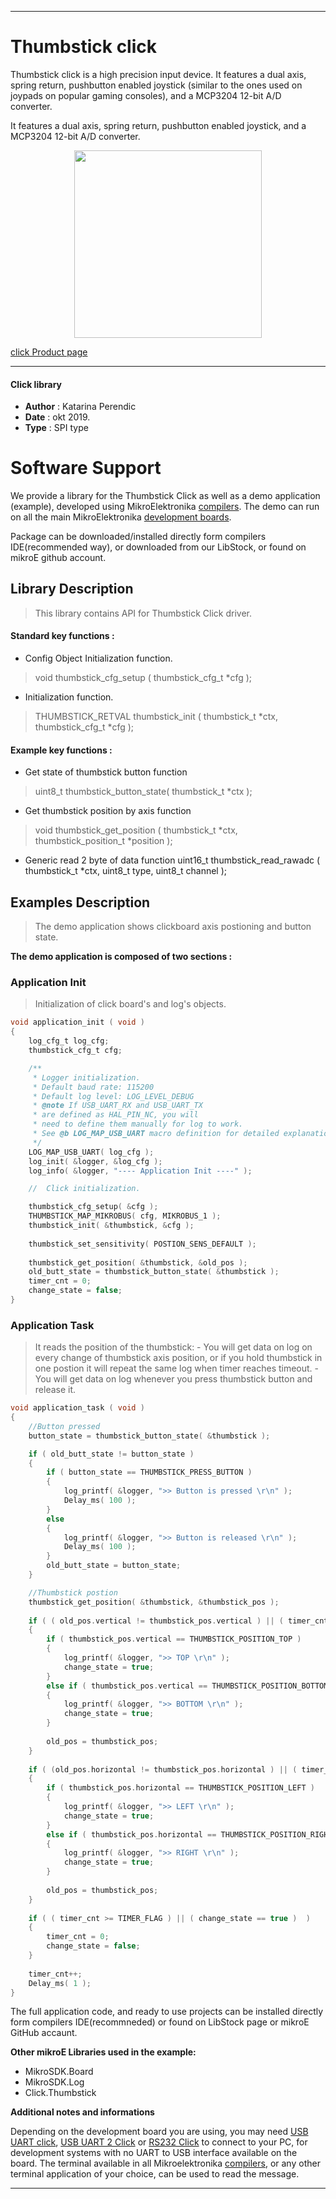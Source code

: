 

---
# Thumbstick click

Thumbstick click is a high precision input device. It features a dual axis, spring return, pushbutton enabled joystick (similar to the ones used on joypads on popular gaming consoles), and a MCP3204 12-bit A/D converter.

It features a dual axis, spring return, pushbutton enabled joystick, and a MCP3204 12-bit A/D converter.

<p align="center">
  <img src="https://download.mikroe.com/images/click_for_ide/thumbstick_click.png" height=300px>
</p>

[click Product page](https://www.mikroe.com/thumbstick-click)

---

#### Click library 

- **Author**        : Katarina Perendic
- **Date**          : okt 2019.
- **Type**          : SPI type


# Software Support

We provide a library for the Thumbstick Click 
as well as a demo application (example), developed using MikroElektronika 
[compilers](https://shop.mikroe.com/compilers). 
The demo can run on all the main MikroElektronika [development boards](https://shop.mikroe.com/development-boards).

Package can be downloaded/installed directly form compilers IDE(recommended way), or downloaded from our LibStock, or found on mikroE github account. 

## Library Description

> This library contains API for Thumbstick Click driver.

#### Standard key functions :

- Config Object Initialization function.
> void thumbstick_cfg_setup ( thumbstick_cfg_t *cfg ); 
 
- Initialization function.
> THUMBSTICK_RETVAL thumbstick_init ( thumbstick_t *ctx, thumbstick_cfg_t *cfg );

#### Example key functions :

- Get state of thumbstick button function
> uint8_t thumbstick_button_state( thumbstick_t *ctx );
 
- Get thumbstick position by axis function
> void thumbstick_get_position ( thumbstick_t *ctx, thumbstick_position_t *position );

- Generic read 2 byte of data function
uint16_t thumbstick_read_rawadc ( thumbstick_t *ctx, uint8_t type, uint8_t channel );

## Examples Description

> The demo application shows clickboard axis postioning and button state.

**The demo application is composed of two sections :**

### Application Init 

> Initialization of click board's and log's objects.

```c
void application_init ( void )
{
    log_cfg_t log_cfg;
    thumbstick_cfg_t cfg;

    /** 
     * Logger initialization.
     * Default baud rate: 115200
     * Default log level: LOG_LEVEL_DEBUG
     * @note If USB_UART_RX and USB_UART_TX 
     * are defined as HAL_PIN_NC, you will 
     * need to define them manually for log to work. 
     * See @b LOG_MAP_USB_UART macro definition for detailed explanation.
     */
    LOG_MAP_USB_UART( log_cfg );
    log_init( &logger, &log_cfg );
    log_info( &logger, "---- Application Init ----" );

    //  Click initialization.

    thumbstick_cfg_setup( &cfg );
    THUMBSTICK_MAP_MIKROBUS( cfg, MIKROBUS_1 );
    thumbstick_init( &thumbstick, &cfg );
    
    thumbstick_set_sensitivity( POSTION_SENS_DEFAULT );
    
    thumbstick_get_position( &thumbstick, &old_pos );
    old_butt_state = thumbstick_button_state( &thumbstick );
    timer_cnt = 0;
    change_state = false;
}
```

### Application Task


>It reads the position of the thumbstick:
    - You will get data on log on every change of thumbstick axis position, or if you hold 
        thumbstick in one postion it will repeat the same log when timer reaches timeout.
    - You will get data on log whenever you press thumbstick button and release it.

```c
void application_task ( void )
{
    //Button pressed
    button_state = thumbstick_button_state( &thumbstick );

    if ( old_butt_state != button_state )
    {
        if ( button_state == THUMBSTICK_PRESS_BUTTON )
        {
            log_printf( &logger, ">> Button is pressed \r\n" );
            Delay_ms( 100 );
        }
        else
        {
            log_printf( &logger, ">> Button is released \r\n" );
            Delay_ms( 100 );
        }
        old_butt_state = button_state;
    }

    //Thumbstick postion
    thumbstick_get_position( &thumbstick, &thumbstick_pos );
    
    if ( ( old_pos.vertical != thumbstick_pos.vertical ) || ( timer_cnt >= TIMER_FLAG ) )
    {
        if ( thumbstick_pos.vertical == THUMBSTICK_POSITION_TOP )
        {
            log_printf( &logger, ">> TOP \r\n" );
            change_state = true;
        }
        else if ( thumbstick_pos.vertical == THUMBSTICK_POSITION_BOTTOM )
        {
            log_printf( &logger, ">> BOTTOM \r\n" );
            change_state = true;
        }
        
        old_pos = thumbstick_pos;
    }
    
    if ( (old_pos.horizontal != thumbstick_pos.horizontal ) || ( timer_cnt >= TIMER_FLAG )  )
    {
        if ( thumbstick_pos.horizontal == THUMBSTICK_POSITION_LEFT )
        {
            log_printf( &logger, ">> LEFT \r\n" );
            change_state = true;
        }
        else if ( thumbstick_pos.horizontal == THUMBSTICK_POSITION_RIGHT )
        {
            log_printf( &logger, ">> RIGHT \r\n" );
            change_state = true;
        }
        
        old_pos = thumbstick_pos;
    }
    
    if ( ( timer_cnt >= TIMER_FLAG ) || ( change_state == true )  )
    {
        timer_cnt = 0;
        change_state = false;
    }
    
    timer_cnt++;
    Delay_ms( 1 );
}
```

The full application code, and ready to use projects can be  installed directly form compilers IDE(recommneded) or found on LibStock page or mikroE GitHub accaunt.

**Other mikroE Libraries used in the example:** 

- MikroSDK.Board
- MikroSDK.Log
- Click.Thumbstick

**Additional notes and informations**

Depending on the development board you are using, you may need 
[USB UART click](https://shop.mikroe.com/usb-uart-click), 
[USB UART 2 Click](https://shop.mikroe.com/usb-uart-2-click) or 
[RS232 Click](https://shop.mikroe.com/rs232-click) to connect to your PC, for 
development systems with no UART to USB interface available on the board. The 
terminal available in all Mikroelektronika 
[compilers](https://shop.mikroe.com/compilers), or any other terminal application 
of your choice, can be used to read the message.



---
